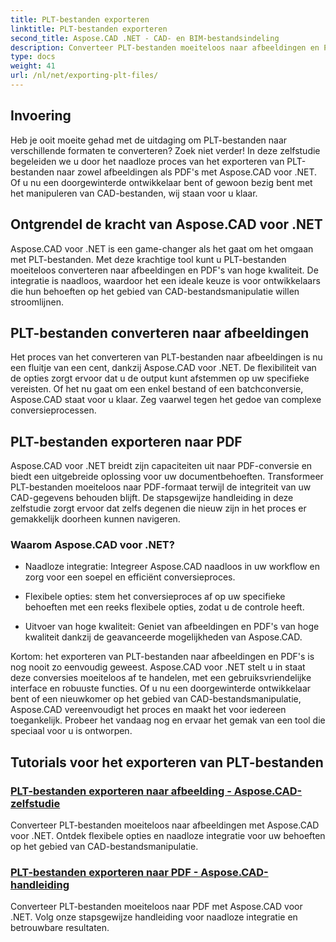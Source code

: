 ```yaml
---
title: PLT-bestanden exporteren
linktitle: PLT-bestanden exporteren
second_title: Aspose.CAD .NET - CAD- en BIM-bestandsindeling
description: Converteer PLT-bestanden moeiteloos naar afbeeldingen en PDF's met Aspose.CAD voor .NET. Ontdek naadloze integratie en flexibele opties voor het manipuleren van CAD-bestanden.
type: docs
weight: 41
url: /nl/net/exporting-plt-files/
---
```


## Invoering

Heb je ooit moeite gehad met de uitdaging om PLT-bestanden naar verschillende formaten te converteren? Zoek niet verder! In deze zelfstudie begeleiden we u door het naadloze proces van het exporteren van PLT-bestanden naar zowel afbeeldingen als PDF's met Aspose.CAD voor .NET. Of u nu een doorgewinterde ontwikkelaar bent of gewoon bezig bent met het manipuleren van CAD-bestanden, wij staan voor u klaar.

## Ontgrendel de kracht van Aspose.CAD voor .NET

Aspose.CAD voor .NET is een game-changer als het gaat om het omgaan met PLT-bestanden. Met deze krachtige tool kunt u PLT-bestanden moeiteloos converteren naar afbeeldingen en PDF's van hoge kwaliteit. De integratie is naadloos, waardoor het een ideale keuze is voor ontwikkelaars die hun behoeften op het gebied van CAD-bestandsmanipulatie willen stroomlijnen.

## PLT-bestanden converteren naar afbeeldingen

Het proces van het converteren van PLT-bestanden naar afbeeldingen is nu een fluitje van een cent, dankzij Aspose.CAD voor .NET. De flexibiliteit van de opties zorgt ervoor dat u de output kunt afstemmen op uw specifieke vereisten. Of het nu gaat om een enkel bestand of een batchconversie, Aspose.CAD staat voor u klaar. Zeg vaarwel tegen het gedoe van complexe conversieprocessen.

## PLT-bestanden exporteren naar PDF

Aspose.CAD voor .NET breidt zijn capaciteiten uit naar PDF-conversie en biedt een uitgebreide oplossing voor uw documentbehoeften. Transformeer PLT-bestanden moeiteloos naar PDF-formaat terwijl de integriteit van uw CAD-gegevens behouden blijft. De stapsgewijze handleiding in deze zelfstudie zorgt ervoor dat zelfs degenen die nieuw zijn in het proces er gemakkelijk doorheen kunnen navigeren.

### Waarom Aspose.CAD voor .NET?

- Naadloze integratie: Integreer Aspose.CAD naadloos in uw workflow en zorg voor een soepel en efficiënt conversieproces.
  
- Flexibele opties: stem het conversieproces af op uw specifieke behoeften met een reeks flexibele opties, zodat u de controle heeft.

- Uitvoer van hoge kwaliteit: Geniet van afbeeldingen en PDF's van hoge kwaliteit dankzij de geavanceerde mogelijkheden van Aspose.CAD.

Kortom: het exporteren van PLT-bestanden naar afbeeldingen en PDF's is nog nooit zo eenvoudig geweest. Aspose.CAD voor .NET stelt u in staat deze conversies moeiteloos af te handelen, met een gebruiksvriendelijke interface en robuuste functies. Of u nu een doorgewinterde ontwikkelaar bent of een nieuwkomer op het gebied van CAD-bestandsmanipulatie, Aspose.CAD vereenvoudigt het proces en maakt het voor iedereen toegankelijk. Probeer het vandaag nog en ervaar het gemak van een tool die speciaal voor u is ontworpen.
## Tutorials voor het exporteren van PLT-bestanden
### [PLT-bestanden exporteren naar afbeelding - Aspose.CAD-zelfstudie](./exporting-plt-files-to-image/)
Converteer PLT-bestanden moeiteloos naar afbeeldingen met Aspose.CAD voor .NET. Ontdek flexibele opties en naadloze integratie voor uw behoeften op het gebied van CAD-bestandsmanipulatie.
### [PLT-bestanden exporteren naar PDF - Aspose.CAD-handleiding](./exporting-plt-files-to-pdf/)
Converteer PLT-bestanden moeiteloos naar PDF met Aspose.CAD voor .NET. Volg onze stapsgewijze handleiding voor naadloze integratie en betrouwbare resultaten.